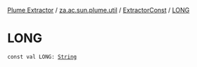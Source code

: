 [Plume Extractor](../../index.md) / [za.ac.sun.plume.util](../index.md) / [ExtractorConst](index.md) / [LONG](./-l-o-n-g.md)

# LONG

`const val LONG: `[`String`](https://kotlinlang.org/api/latest/jvm/stdlib/kotlin/-string/index.html)